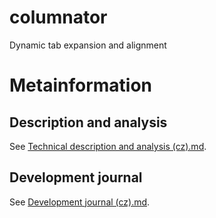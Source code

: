 # columnator
Dynamic tab expansion and alignment

# Metainformation

## Description and analysis

See [Technical description and analysis (cz).md](docs/Technical%20description%20and%20analysis%20(cz).md).

## Development journal

See [Development journal (cz).md](docs/Development%20journal%20(cz).md).
